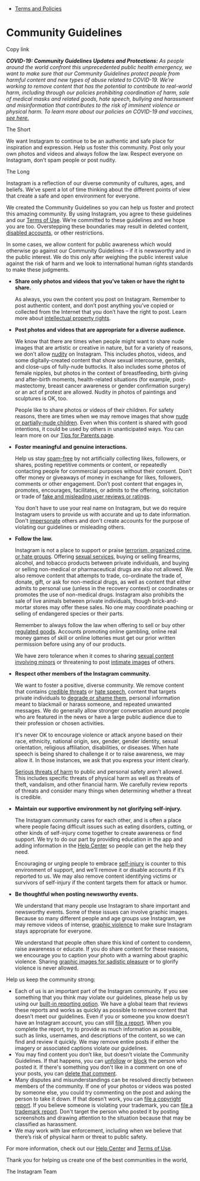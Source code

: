 *   [Terms and Policies](https://help.instagram.com/1417489251945243/?helpref=breadcrumb)

Community Guidelines
====================

Copy link

_**COVID-19: Community Guidelines Updates and Protections:** As people around the world confront this unprecedented public health emergency, we want to make sure that our Community Guidelines protect people from harmful content and new types of abuse related to COVID-19. We’re working to remove content that has the potential to contribute to real-world harm, including through our policies prohibiting coordination of harm, sale of medical masks and related goods, hate speech, bullying and harassment and misinformation that contributes to the risk of imminent violence or physical harm. To learn more about our policies on COVID-19 and vaccines, [see here.](https://help.instagram.com/697825587576762?helpref=faq_content)_

The Short

We want Instagram to continue to be an authentic and safe place for inspiration and expression. Help us foster this community. Post only your own photos and videos and always follow the law. Respect everyone on Instagram, don’t spam people or post nudity.

The Long

Instagram is a reflection of our diverse community of cultures, ages, and beliefs. We’ve spent a lot of time thinking about the different points of view that create a safe and open environment for everyone.

We created the Community Guidelines so you can help us foster and protect this amazing community. By using Instagram, you agree to these guidelines and our [Terms of Use](https://www.instagram.com/legal/terms). We’re committed to these guidelines and we hope you are too. Overstepping these boundaries may result in deleted content, [disabled accounts](https://help.instagram.com/366993040048856?helpref=faq_content), or other restrictions.

In some cases, we allow content for public awareness which would otherwise go against our Community Guidelines – if it is newsworthy and in the public interest. We do this only after weighing the public interest value against the risk of harm and we look to international human rights standards to make these judgments.

*   **Share only photos and videos that you’ve taken or have the right to share.**
    
    As always, you own the content you post on Instagram. Remember to post authentic content, and don’t post anything you’ve copied or collected from the Internet that you don’t have the right to post. Learn more about [intellectual property rights](https://help.instagram.com/126382350847838?helpref=faq_content).
    
*   **Post photos and videos that are appropriate for a diverse audience.**
    
    We know that there are times when people might want to share nude images that are artistic or creative in nature, but for a variety of reasons, we don’t allow [nudity](https://l.instagram.com/?u=https%3A%2F%2Fwww.facebook.com%2Fcommunitystandards%2Fadult_nudity_sexual_activity&e=AT1AAnYr6OPTM45ahXzPe9s0HNcWCjkQEth82g0Z4KkRcsmGGBWTfQ2OECQYgppGSzrzPDJO-pk0EkEDIO9z3AcUPjbqbgOJt-ueE45qdyn_iUXciCTUmgHFYmxztYW8T9cbBlNDUYOuBwH4CU7SB6YdJrXolmh7q2Shyg) on Instagram. This includes photos, videos, and some digitally-created content that show sexual intercourse, genitals, and close-ups of fully-nude buttocks. It also includes some photos of female nipples, but photos in the context of breastfeeding, birth giving and after-birth moments, health-related situations (for example, post-mastectomy, breast cancer awareness or gender confirmation surgery) or an act of protest are allowed. Nudity in photos of paintings and sculptures is OK, too.
    
    People like to share photos or videos of their children. For safety reasons, there are times when we may remove images that show [nude or partially-nude children](https://l.instagram.com/?u=https%3A%2F%2Fwww.facebook.com%2Fcommunitystandards%2Fchild_nudity_sexual_exploitation&e=AT1AAnYr6OPTM45ahXzPe9s0HNcWCjkQEth82g0Z4KkRcsmGGBWTfQ2OECQYgppGSzrzPDJO-pk0EkEDIO9z3AcUPjbqbgOJt-ueE45qdyn_iUXciCTUmgHFYmxztYW8T9cbBlNDUYOuBwH4CU7SB6YdJrXolmh7q2Shyg). Even when this content is shared with good intentions, it could be used by others in unanticipated ways. You can learn more on our [Tips for Parents page](https://help.instagram.com/154475974694511/?helpref=faq_content).
    
*   **Foster meaningful and genuine interactions.**
    
    Help us stay [spam-free](https://l.instagram.com/?u=https%3A%2F%2Fwww.facebook.com%2Fcommunitystandards%2Fspam&e=AT1AAnYr6OPTM45ahXzPe9s0HNcWCjkQEth82g0Z4KkRcsmGGBWTfQ2OECQYgppGSzrzPDJO-pk0EkEDIO9z3AcUPjbqbgOJt-ueE45qdyn_iUXciCTUmgHFYmxztYW8T9cbBlNDUYOuBwH4CU7SB6YdJrXolmh7q2Shyg) by not artificially collecting likes, followers, or shares, posting repetitive comments or content, or repeatedly contacting people for commercial purposes without their consent. Don’t offer money or giveaways of money in exchange for likes, followers, comments or other engagement. Don’t post content that engages in, promotes, encourages, facilitates, or admits to the offering, solicitation or trade of [fake and misleading user reviews or ratings](https://l.instagram.com/?u=https%3A%2F%2Fwww.facebook.com%2Fcommunitystandards%2Ffraud_deception&e=AT1AAnYr6OPTM45ahXzPe9s0HNcWCjkQEth82g0Z4KkRcsmGGBWTfQ2OECQYgppGSzrzPDJO-pk0EkEDIO9z3AcUPjbqbgOJt-ueE45qdyn_iUXciCTUmgHFYmxztYW8T9cbBlNDUYOuBwH4CU7SB6YdJrXolmh7q2Shyg).
    
    You don’t have to use your real name on Instagram, but we do require Instagram users to provide us with accurate and up to date information. Don't [impersonate](https://l.instagram.com/?u=https%3A%2F%2Fwww.facebook.com%2Fcommunitystandards%2Fmisrepresentation&e=AT1AAnYr6OPTM45ahXzPe9s0HNcWCjkQEth82g0Z4KkRcsmGGBWTfQ2OECQYgppGSzrzPDJO-pk0EkEDIO9z3AcUPjbqbgOJt-ueE45qdyn_iUXciCTUmgHFYmxztYW8T9cbBlNDUYOuBwH4CU7SB6YdJrXolmh7q2Shyg) others and don't create accounts for the purpose of violating our guidelines or misleading others.
    
*   **Follow the law.**
    
    Instagram is not a place to support or praise [terrorism, organized crime, or hate groups](https://l.instagram.com/?u=https%3A%2F%2Fwww.facebook.com%2Fcommunitystandards%2Fdangerous_individuals_organizations&e=AT1AAnYr6OPTM45ahXzPe9s0HNcWCjkQEth82g0Z4KkRcsmGGBWTfQ2OECQYgppGSzrzPDJO-pk0EkEDIO9z3AcUPjbqbgOJt-ueE45qdyn_iUXciCTUmgHFYmxztYW8T9cbBlNDUYOuBwH4CU7SB6YdJrXolmh7q2Shyg). Offering [sexual services](https://l.instagram.com/?u=https%3A%2F%2Fwww.facebook.com%2Fcommunitystandards%2Fsexual_solicitation&e=AT1AAnYr6OPTM45ahXzPe9s0HNcWCjkQEth82g0Z4KkRcsmGGBWTfQ2OECQYgppGSzrzPDJO-pk0EkEDIO9z3AcUPjbqbgOJt-ueE45qdyn_iUXciCTUmgHFYmxztYW8T9cbBlNDUYOuBwH4CU7SB6YdJrXolmh7q2Shyg), buying or selling firearms, alcohol, and tobacco products between private individuals, and buying or selling non-medical or pharmaceutical drugs are also not allowed. We also remove content that attempts to trade, co-ordinate the trade of, donate, gift, or ask for non-medical drugs, as well as content that either admits to personal use (unless in the recovery context) or coordinates or promotes the use of non-medical drugs. Instagram also prohibits the sale of live animals between private individuals, though brick-and-mortar stores may offer these sales. No one may coordinate poaching or selling of endangered species or their parts.
    
    Remember to always follow the law when offering to sell or buy other [regulated goods](https://l.instagram.com/?u=https%3A%2F%2Fwww.facebook.com%2Fcommunitystandards%2Fregulated_goods&e=AT1AAnYr6OPTM45ahXzPe9s0HNcWCjkQEth82g0Z4KkRcsmGGBWTfQ2OECQYgppGSzrzPDJO-pk0EkEDIO9z3AcUPjbqbgOJt-ueE45qdyn_iUXciCTUmgHFYmxztYW8T9cbBlNDUYOuBwH4CU7SB6YdJrXolmh7q2Shyg). Accounts promoting online gambling, online real money games of skill or online lotteries must get our prior written permission before using any of our products.
    
    We have zero tolerance when it comes to sharing [sexual content involving minors](https://l.instagram.com/?u=https%3A%2F%2Fwww.facebook.com%2Fcommunitystandards%2Fchild_nudity_sexual_exploitation&e=AT1AAnYr6OPTM45ahXzPe9s0HNcWCjkQEth82g0Z4KkRcsmGGBWTfQ2OECQYgppGSzrzPDJO-pk0EkEDIO9z3AcUPjbqbgOJt-ueE45qdyn_iUXciCTUmgHFYmxztYW8T9cbBlNDUYOuBwH4CU7SB6YdJrXolmh7q2Shyg) or threatening to post [intimate images](https://l.instagram.com/?u=https%3A%2F%2Fwww.facebook.com%2Fcommunitystandards%2Fsexual_exploitation_adults&e=AT1AAnYr6OPTM45ahXzPe9s0HNcWCjkQEth82g0Z4KkRcsmGGBWTfQ2OECQYgppGSzrzPDJO-pk0EkEDIO9z3AcUPjbqbgOJt-ueE45qdyn_iUXciCTUmgHFYmxztYW8T9cbBlNDUYOuBwH4CU7SB6YdJrXolmh7q2Shyg) of others.
    
*   **Respect other members of the Instagram community.**
    
    We want to foster a positive, diverse community. We remove content that contains [credible threats](https://l.instagram.com/?u=https%3A%2F%2Fwww.facebook.com%2Fcommunitystandards%2Fcredible_violence&e=AT1AAnYr6OPTM45ahXzPe9s0HNcWCjkQEth82g0Z4KkRcsmGGBWTfQ2OECQYgppGSzrzPDJO-pk0EkEDIO9z3AcUPjbqbgOJt-ueE45qdyn_iUXciCTUmgHFYmxztYW8T9cbBlNDUYOuBwH4CU7SB6YdJrXolmh7q2Shyg) or [hate speech](https://l.instagram.com/?u=https%3A%2F%2Fwww.facebook.com%2Fcommunitystandards%2Fhate_speech&e=AT1AAnYr6OPTM45ahXzPe9s0HNcWCjkQEth82g0Z4KkRcsmGGBWTfQ2OECQYgppGSzrzPDJO-pk0EkEDIO9z3AcUPjbqbgOJt-ueE45qdyn_iUXciCTUmgHFYmxztYW8T9cbBlNDUYOuBwH4CU7SB6YdJrXolmh7q2Shyg), content that targets private individuals to [degrade or shame them](https://l.instagram.com/?u=https%3A%2F%2Fwww.facebook.com%2Fcommunitystandards%2Fbullying&e=AT1AAnYr6OPTM45ahXzPe9s0HNcWCjkQEth82g0Z4KkRcsmGGBWTfQ2OECQYgppGSzrzPDJO-pk0EkEDIO9z3AcUPjbqbgOJt-ueE45qdyn_iUXciCTUmgHFYmxztYW8T9cbBlNDUYOuBwH4CU7SB6YdJrXolmh7q2Shyg), personal information meant to blackmail or harass someone, and repeated unwanted messages. We do generally allow stronger conversation around people who are featured in the news or have a large public audience due to their profession or chosen activities.
    
    It's never OK to encourage violence or attack anyone based on their race, ethnicity, national origin, sex, gender, gender identity, sexual orientation, religious affiliation, disabilities, or diseases. When hate speech is being shared to challenge it or to raise awareness, we may allow it. In those instances, we ask that you express your intent clearly.
    
    [Serious threats of harm](https://l.instagram.com/?u=https%3A%2F%2Fwww.facebook.com%2Fcommunitystandards%2Fcredible_violence&e=AT1AAnYr6OPTM45ahXzPe9s0HNcWCjkQEth82g0Z4KkRcsmGGBWTfQ2OECQYgppGSzrzPDJO-pk0EkEDIO9z3AcUPjbqbgOJt-ueE45qdyn_iUXciCTUmgHFYmxztYW8T9cbBlNDUYOuBwH4CU7SB6YdJrXolmh7q2Shyg) to public and personal safety aren't allowed. This includes specific threats of physical harm as well as threats of theft, vandalism, and other financial harm. We carefully review reports of threats and consider many things when determining whether a threat is credible.
    
*   **Maintain our supportive environment by not glorifying self-injury.**
    
    The Instagram community cares for each other, and is often a place where people facing difficult issues such as eating disorders, cutting, or other kinds of self-injury come together to create awareness or find support. We try to do our part by providing education in the app and adding information in the [Help Center](https://help.instagram.com/) so people can get the help they need.
    
    Encouraging or urging people to embrace [self-injury](https://l.instagram.com/?u=https%3A%2F%2Fwww.facebook.com%2Fcommunitystandards%2Fsuicide_self_injury_violence&e=AT1AAnYr6OPTM45ahXzPe9s0HNcWCjkQEth82g0Z4KkRcsmGGBWTfQ2OECQYgppGSzrzPDJO-pk0EkEDIO9z3AcUPjbqbgOJt-ueE45qdyn_iUXciCTUmgHFYmxztYW8T9cbBlNDUYOuBwH4CU7SB6YdJrXolmh7q2Shyg) is counter to this environment of support, and we’ll remove it or disable accounts if it’s reported to us. We may also remove content identifying victims or survivors of self-injury if the content targets them for attack or humor.
    
*   **Be thoughtful when posting newsworthy events.**
    
    We understand that many people use Instagram to share important and newsworthy events. Some of these issues can involve graphic images. Because so many different people and age groups use Instagram, we may remove videos of intense, [graphic violence](https://l.instagram.com/?u=https%3A%2F%2Fwww.facebook.com%2Fcommunitystandards%2Fgraphic_violence&e=AT1AAnYr6OPTM45ahXzPe9s0HNcWCjkQEth82g0Z4KkRcsmGGBWTfQ2OECQYgppGSzrzPDJO-pk0EkEDIO9z3AcUPjbqbgOJt-ueE45qdyn_iUXciCTUmgHFYmxztYW8T9cbBlNDUYOuBwH4CU7SB6YdJrXolmh7q2Shyg) to make sure Instagram stays appropriate for everyone.
    
    We understand that people often share this kind of content to condemn, raise awareness or educate. If you do share content for these reasons, we encourage you to caption your photo with a warning about graphic violence. Sharing [graphic images for sadistic pleasure](https://l.instagram.com/?u=https%3A%2F%2Fwww.facebook.com%2Fcommunitystandards%2Fcruel_insensitive&e=AT1AAnYr6OPTM45ahXzPe9s0HNcWCjkQEth82g0Z4KkRcsmGGBWTfQ2OECQYgppGSzrzPDJO-pk0EkEDIO9z3AcUPjbqbgOJt-ueE45qdyn_iUXciCTUmgHFYmxztYW8T9cbBlNDUYOuBwH4CU7SB6YdJrXolmh7q2Shyg) or to glorify violence is never allowed.
    

Help us keep the community strong:

*   Each of us is an important part of the Instagram community. If you see something that you think may violate our guidelines, please help us by using our [built-in reporting option](https://help.instagram.com/165828726894770?helpref=faq_content). We have a global team that reviews these reports and works as quickly as possible to remove content that doesn’t meet our guidelines. Even if you or someone you know doesn’t have an Instagram account, you can still [file a report](https://help.instagram.com/contact/383679321740945). When you complete the report, try to provide as much information as possible, such as links, usernames, and descriptions of the content, so we can find and review it quickly. We may remove entire posts if either the imagery or associated captions violate our guidelines.
*   You may find content you don’t like, but doesn’t violate the Community Guidelines. If that happens, you can [unfollow](https://help.instagram.com/286340048138725?helpref=faq_content) or [block](https://help.instagram.com/426700567389543/?helpref=faq_content) the person who posted it. If there's something you don't like in a comment on one of your posts, you can [delete that comment](https://help.instagram.com/289098941190483?helpref=faq_content).
*   Many disputes and misunderstandings can be resolved directly between members of the community. If one of your photos or videos was posted by someone else, you could try commenting on the post and asking the person to take it down. If that doesn’t work, you can [file a copyright report](https://help.instagram.com/126382350847838?helpref=faq_content). If you believe someone is violating your trademark, you can [file a trademark report](https://help.instagram.com/222826637847963?helpref=faq_content). Don't target the person who posted it by posting screenshots and drawing attention to the situation because that may be classified as harassment.
*   We may work with law enforcement, including when we believe that there’s risk of physical harm or threat to public safety.

For more information, check out our [Help Center](https://help.instagram.com/) and [Terms of Use](https://l.instagram.com/?u=http%3A%2F%2Finstagram.com%2Flegal%2Fterms%2F%23&e=AT1AAnYr6OPTM45ahXzPe9s0HNcWCjkQEth82g0Z4KkRcsmGGBWTfQ2OECQYgppGSzrzPDJO-pk0EkEDIO9z3AcUPjbqbgOJt-ueE45qdyn_iUXciCTUmgHFYmxztYW8T9cbBlNDUYOuBwH4CU7SB6YdJrXolmh7q2Shyg).

Thank you for helping us create one of the best communities in the world,

The Instagram Team